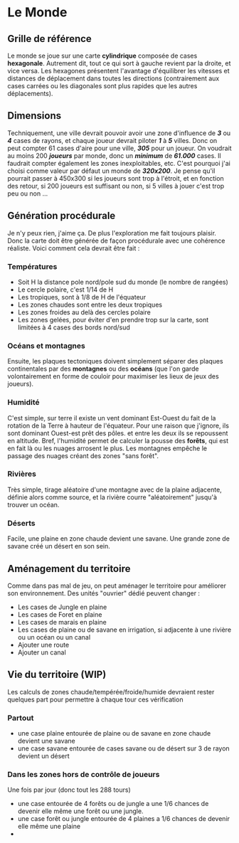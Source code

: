 # Le Monde
## Grille de référence
Le monde se joue sur une carte **cylindrique** composée de cases **hexagonale**. Autrement dit, tout ce qui sort à gauche revient par la droite, et vice versa. Les hexagones présentent l'avantage d'équilibrer les vitesses et distances de déplacement dans toutes les directions (contrairement aux cases carrées ou les diagonales sont plus rapides que les autres déplacements).
## Dimensions
Techniquement, une ville devrait pouvoir avoir une zone d'influence de **_3_** ou **_4_** cases de rayons, et chaque joueur devrait piloter **_1_** à **_5_** villes.
Donc on peut compter 61 cases d'aire pour une ville, **_305_** pour un joueur. On voudrait au moins 200 **_joueurs_** par monde, donc un **_minimum_** de **_61.000_** cases. Il faudrait compter également les zones inexploitables, etc. 
C'est pourquoi j'ai choisi comme valeur par défaut un monde de **_320x200_**. Je pense qu'il pourrait passer à 450x300 si les joueurs sont trop à l'étroit, et en fonction des retour, si 200 joueurs est suffisant ou non, si 5 villes à jouer c'est trop peu ou non ...
## Génération procédurale
Je n'y peux rien, j'aime ça. De plus l'exploration me fait toujours plaisir. Donc la carte doit être générée de façon procédurale avec une cohérence réaliste. Voici comment cela devrait être fait :
### Températures
 - Soit H la distance pole nord/pole sud du monde (le nombre de rangées)
 - Le cercle polaire, c'est 1/14 de H
 - Les tropiques, sont à 1/8 de H de l'équateur
 - Les zones chaudes sont entre les deux tropiques
 - Les zones froides au delà des cercles polaire
 - Les zones gelées, pour éviter d'en prendre trop sur la carte, sont limitées à 4 cases des bords nord/sud

### Océans et montagnes
 Ensuite, les plaques tectoniques doivent simplement séparer des plaques continentales par des **montagnes** ou des **océans** (que l'on garde volontairement en forme de couloir pour maximiser les lieux de jeux des joueurs).
### Humidité
C'est simple, sur terre il existe un vent dominant Est-Ouest du fait de la rotation de la Terre à hauteur de l'équateur. Pour une raison que j'ignore, ils sont dominant Ouest-est prêt des pôles. et entre les deux ils se repoussent en altitude. Bref, l'humidité permet de calculer la pousse des **forêts**, qui est en fait là ou les nuages arrosent le plus. Les montagnes empêche le passage des nuages créant des zones "sans forêt".
### Rivières
Très simple, tirage aléatoire d'une montagne avec de la plaine adjacente, définie alors comme source, et la rivière courre "aléatoirement" jusqu'à trouver un océan.
### Déserts
 Facile, une plaine en zone chaude devient une savane. Une grande zone de savane créé un désert en son sein.
 
## Aménagement du territoire
Comme dans pas mal de jeu, on peut aménager le territoire pour améliorer son environnement. Des unités "ouvrier" dédié peuvent changer :
 - Les cases de Jungle en plaine
 - Les cases de Foret en plaine
 - Les cases de marais en plaine
 - Les cases de plaine ou de savane en irrigation, si adjacente à une rivière ou un océan ou un canal
 - Ajouter une route
 - Ajouter un canal

## Vie du territoire (WIP)
Les calculs de zones chaude/tempérée/froide/humide devraient rester quelques part pour permettre à chaque tour ces vérification

### Partout
 - une case plaine entourée de plaine ou de savane en zone chaude devient une savane
 - une case savane entourée de cases savane ou de désert sur 3 de rayon devient un désert

### Dans les zones hors de contrôle de joueurs  
Une fois par jour (donc tout les 288 tours)
 - une case entourée de 4 forêts ou de jungle  a une 1/6 chances de devenir elle même une forêt ou une jungle.
 - une case forêt ou jungle entourée de 4 plaines a  1/6 chances de devenir elle même une plaine
 - 